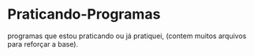 # Praticando-Programas
programas que estou praticando ou já pratiquei, (contem muitos arquivos para reforçar a base).
